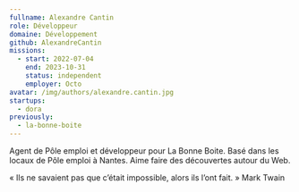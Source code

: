 ```yaml
---
fullname: Alexandre Cantin
role: Développeur
domaine: Développement
github: AlexandreCantin
missions:
  - start: 2022-07-04
    end: 2023-10-31
    status: independent
    employer: Octo
avatar: /img/authors/alexandre.cantin.jpg
startups:
  - dora
previously:
  - la-bonne-boite
---
```


Agent de Pôle emploi et développeur pour La Bonne Boite.
Basé dans les locaux de Pôle emploi à Nantes.
Aime faire des découvertes autour du Web.

« Ils ne savaient pas que c’était impossible, alors ils l’ont fait. » Mark Twain
